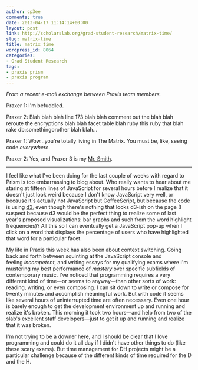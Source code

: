```yaml
---
author: cp3ee
comments: true
date: 2013-04-17 11:14:14+00:00
layout: post
link: http://scholarslab.org/grad-student-research/matrix-time/
slug: matrix-time
title: matrix time
wordpress_id: 8064
categories:
- Grad Student Research
tags:
- praxis prism
- praxis program
---
```


_From a recent e-mail exchange between Praxis team members._

Praxer 1: I'm befuddled.

Praxer 2: Blah blah blah line 173 blah blah comment out the blah blah reroute the encryptions blah blah facet table blah ruby this ruby that blah rake db:somethingorother blah blah...

Praxer 1: Wow...you're totally living in The Matrix. You must be, like, seeing code _everywhere_.

Praxer 2: Yes, and Praxer 3 is my [Mr. Smith](http://www.youtube.com/watch?v=atwY-VH8hGM).

---

I feel like what I've been doing for the last couple of weeks with regard to Prism is too embarrassing to blog about. Who really wants to hear about me staring at fifteen lines of JavaScript for several hours before I realize that it doesn't just look weird because I don't know JavaScript very well, or because it's actually not JavaScript but CoffeeScript, but because the code is using [d3](http://d3js.org/), even though there's nothing that looks d3-ish on the page (I suspect because d3 would be the perfect thing to realize some of last year's proposed visualizations: bar graphs and such from the word highlight frequencies)? All this so I can eventually get a JavaScript pop-up when I click on a word that displays the percentage of users who have highlighted that word for a particular facet.

My life in Praxis this week has also been about context switching. Going back and forth between squinting at the JavaScript console and feeling _incompetent_, and writing essays for my qualifying exams where I'm mustering my best performance of _mastery_ over specific subfields of contemporary music. I've noticed that programming requires a very different kind of time—or seems to anyway—than other sorts of work: reading, writing, or even composing. I can sit down to write or compose for twenty minutes and accomplish meaningful work. But with code it seems like several hours of uninterrupted time are often necessary. Even one hour is barely enough to get the development environment up and running and realize it's broken. This morning it took two hours—and help from two of the slab's excellent staff developers—just to get it up and running and realize that it was broken.

I'm not trying to be a downer here, and I should be clear that I love programming and could do it all day if I didn't have other things to do (like these scary exams). But time management for DH projects might be a particular challenge because of the different kinds of time required for the D and the H.

